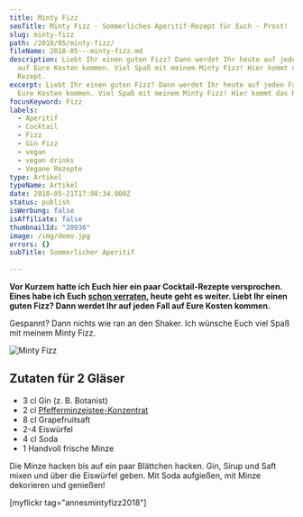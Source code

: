 ```yaml
---
title: Minty Fizz
seoTitle: Minty Fizz - Sommerliches Aperitif-Rezept für Euch - Prost!
slug: minty-fizz
path: /2018/05/minty-fizz/
fileName: 2018-05---minty-fizz.md
description: Liebt Ihr einen guten Fizz? Dann werdet Ihr heute auf jeden Fall
  auf Eure Kosten kommen. Viel Spaß mit meinem Minty Fizz! Hier kommt das
  Rezept.
excerpt: Liebt Ihr einen guten Fizz? Dann werdet Ihr heute auf jeden Fall auf
  Eure Kosten kommen. Viel Spaß mit meinem Minty Fizz! Hier kommt das Rezept.
focusKeyword: Fizz
labels:
  - Aperitif
  - Cocktail
  - Fizz
  - Gin Fizz
  - vegan
  - vegan drinks
  - Vegane Rezepte
type: Artikel
typeName: Artikel
date: 2018-05-21T17:08:34.000Z
status: publish
isWerbung: false
isAffiliate: false
thumbnailId: "20936"
image: /img/demo.jpg
errors: {}
subTitle: Sommerlicher Aperitif
  
---
```


**Vor Kurzem hatte ich Euch hier ein paar Cocktail-Rezepte versprochen. Eines
habe ich Euch
[schon verraten](/2018/05/bio-eistee-konzentrate-von-teatime-im-test/), heute
geht es weiter. Liebt Ihr einen guten Fizz? Dann werdet Ihr auf jeden Fall auf
Eure Kosten kommen.**

Gespannt? Dann nichts wie ran an den Shaker. Ich wünsche Euch viel Spaß mit
meinem Minty Fizz.

![Minty Fizz](http://cardamonchai.com/wp-content/uploads/2018/05/41066737704_b6aa5b838b_z-400x300.jpg)

## Zutaten für 2 Gläser

- 3 cl Gin (z. B. Botanist)
- 2 cl
  [Pfefferminzeistee-Konzentrat](/2018/05/bio-eistee-konzentrate-von-teatime-im-test/)
- 8 cl Grapefruitsaft
- 2-4 Eiswürfel
- 4 cl Soda
- 1 Handvoll frische Minze

Die Minze hacken bis auf ein paar Blättchen hacken. Gin, Sirup und Saft mixen
und über die Eiswürfel geben. Mit Soda aufgießen, mit Minze dekorieren und
genießen!

[myflickr tag="annesmintyfizz2018"]

  